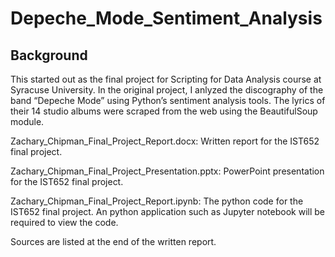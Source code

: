 # Depeche_Mode_Sentiment_Analysis

## Background
This started out as the final project for Scripting for Data Analysis course at Syracuse University. In the original project, I anlyzed the discography of the band “Depeche Mode” using Python’s sentiment analysis tools. The lyrics of their 14 studio albums were scraped from the web using the BeautifulSoup module.

Zachary_Chipman_Final_Project_Report.docx: Written report for the IST652 final project.

Zachary_Chipman_Final_Project_Presentation.pptx: PowerPoint presentation for the IST652 final project.

Zachary_Chipman_Final_Project_Report.ipynb: The python code for the IST652 final project. An python application such as Jupyter notebook will be required to view the code. 

Sources are listed at the end of the written report.
